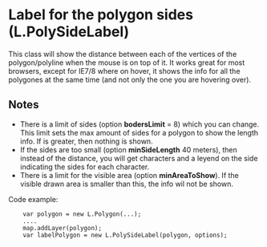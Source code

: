 # Label for the polygon sides (L.PolySideLabel) #
This class will show the distance between each of the vertices of the polygon/polyline when the mouse is on top of it.
It works great for most browsers, except for IE7/8 where on hover, it shows the info for all the polygones at the same time (and not only the one you are hovering over).

## Notes ##
* There is a limit of sides (option __bodersLimit__ = 8) which you can change. This limit sets the max amount of sides for a polygon to show the length info. If is greater, then nothing is shown.
* If the sides are too small (option __minSideLength__ 40 meters), then instead of the distance, you will get characters and a leyend on the side indicating the sides for each character.
* There is a limit for the visible area (option __minAreaToShow__). If the visible drawn area is smaller than this, the info wil not be shown.

Code example:

```
    var polygon = new L.Polygon(...);
    ....
    map.addLayer(polygon);
    var labelPolygon = new L.PolySideLabel(polygon, options);
```

